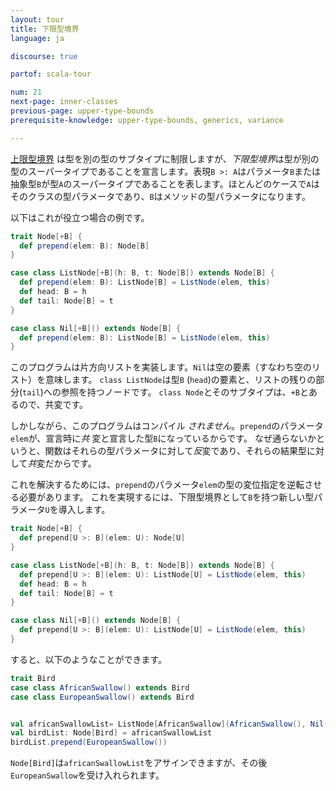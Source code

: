 ```yaml
---
layout: tour
title: 下限型境界
language: ja

discourse: true

partof: scala-tour

num: 21
next-page: inner-classes
previous-page: upper-type-bounds
prerequisite-knowledge: upper-type-bounds, generics, variance

---
```


 [上限型境界](upper-type-bounds.html) は型を別の型のサブタイプに制限しますが、*下限型境界*は型が別の型のスーパータイプであることを宣言します。表現`B >: A`はパラメータ`B`または抽象型`B`が型`A`のスーパータイプであることを表します。ほとんどのケースで`A`はそのクラスの型パラメータであり、`B`はメソッドの型パラメータになります。

以下はこれが役立つ場合の例です。 

```scala mdoc:fail
trait Node[+B] {
  def prepend(elem: B): Node[B]
}

case class ListNode[+B](h: B, t: Node[B]) extends Node[B] {
  def prepend(elem: B): ListNode[B] = ListNode(elem, this)
  def head: B = h
  def tail: Node[B] = t
}

case class Nil[+B]() extends Node[B] {
  def prepend(elem: B): ListNode[B] = ListNode(elem, this)
}
```

このプログラムは片方向リストを実装します。`Nil`は空の要素（すなわち空のリスト）を意味します。
`class ListNode`は型`B` (`head`)の要素と、リストの残りの部分(`tail`)への参照を持つノードです。
`class Node`とそのサブタイプは、`+B`とあるので、共変です。

しかしながら、このプログラムはコンパイル _されません_。`prepend`のパラメータ`elem`が、宣言時に*共* 変と宣言した型`B`になっているからです。
なぜ通らないかというと、関数はそれらの型パラメータに対して*反*変であり、それらの結果型に対して*共*変だからです。

これを解決するためには、`prepend`のパラメータ`elem`の型の変位指定を逆転させる必要があります。
これを実現するには、下限型境界として`B`を持つ新しい型パラメータ`U`を導入します。

```scala mdoc
trait Node[+B] {
  def prepend[U >: B](elem: U): Node[U]
}

case class ListNode[+B](h: B, t: Node[B]) extends Node[B] {
  def prepend[U >: B](elem: U): ListNode[U] = ListNode(elem, this)
  def head: B = h
  def tail: Node[B] = t
}

case class Nil[+B]() extends Node[B] {
  def prepend[U >: B](elem: U): ListNode[U] = ListNode(elem, this)
}
```

すると、以下のようなことができます。
```scala mdoc
trait Bird
case class AfricanSwallow() extends Bird
case class EuropeanSwallow() extends Bird


val africanSwallowList= ListNode[AfricanSwallow](AfricanSwallow(), Nil())
val birdList: Node[Bird] = africanSwallowList
birdList.prepend(EuropeanSwallow())
```
`Node[Bird]`は`africanSwallowList`をアサインできますが、その後`EuropeanSwallow`を受け入れられます。

